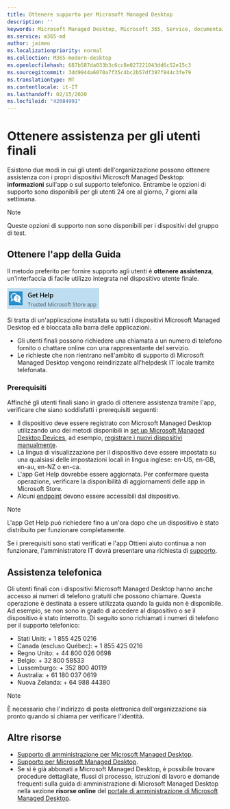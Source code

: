 ```yaml
---
title: Ottenere supporto per Microsoft Managed Desktop
description: ''
keywords: Microsoft Managed Desktop, Microsoft 365, Service, documentazione
ms.service: m365-md
author: jaimeo
ms.localizationpriority: normal
ms.collection: M365-modern-desktop
ms.openlocfilehash: 687b587da033b3c6cc8e027221043dd6c52e15c3
ms.sourcegitcommit: 3dd9944a6070a7f35c4bc2b57df397f844c3fe79
ms.translationtype: MT
ms.contentlocale: it-IT
ms.lasthandoff: 02/15/2020
ms.locfileid: "42084991"
---
```

# <a name="getting-help-for-end-users"></a>Ottenere assistenza per gli utenti finali

Esistono due modi in cui gli utenti dell'organizzazione possono ottenere assistenza con i propri dispositivi Microsoft Managed Desktop: **informazioni** sull'app o sul supporto telefonico. Entrambe le opzioni di supporto sono disponibili per gli utenti 24 ore al giorno, 7 giorni alla settimana.
 
>[!NOTE]
>Queste opzioni di supporto non sono disponibili per i dispositivi del gruppo di test.

## <a name="get-help-app"></a>Ottenere l'app della Guida

Il metodo preferito per fornire supporto agli utenti è **ottenere assistenza**, un'interfaccia di facile utilizzo integrata nel dispositivo utente finale.  

![Icona della Guida per l'app](../../media/get-help.png)

Si tratta di un'applicazione installata su tutti i dispositivi Microsoft Managed Desktop ed è bloccata alla barra delle applicazioni. 

- Gli utenti finali possono richiedere una chiamata a un numero di telefono fornito o chattare online con una rappresentante del servizio.
- Le richieste che non rientrano nell'ambito di supporto di Microsoft Managed Desktop vengono reindirizzate all'helpdesk IT locale tramite telefonata.

### <a name="prerequisites"></a>Prerequisiti
Affinché gli utenti finali siano in grado di ottenere assistenza tramite l'app, verificare che siano soddisfatti i prerequisiti seguenti:

- Il dispositivo deve essere registrato con Microsoft Managed Desktop utilizzando uno dei metodi disponibili in [set up Microsoft Managed Desktop Devices](../get-started/set-up-devices.md), ad esempio, [registrare i nuovi dispositivi manualmente](../get-started/register-devices-self.md).
- La lingua di visualizzazione per il dispositivo deve essere impostata su una qualsiasi delle impostazioni locali in lingua inglese: en-US, en-GB, en-au, en-NZ o en-ca.
- L'app Get Help dovrebbe essere aggiornata. Per confermare questa operazione, verificare la disponibilità di aggiornamenti delle app in Microsoft Store.
- Alcuni [endpoint](../get-ready/network.md#endpoints-allowed---specific-for-microsoft-managed-desktop) devono essere accessibili dal dispositivo.

> [!NOTE]
> L'app Get Help può richiedere fino a un'ora dopo che un dispositivo è stato distribuito per funzionare completamente.

Se i prerequisiti sono stati verificati e l'app Ottieni aiuto continua a non funzionare, l'amministratore IT dovrà presentare una richiesta di [supporto](admin-support.md).

## <a name="phone-support"></a>Assistenza telefonica 

Gli utenti finali con i dispositivi Microsoft Managed Desktop hanno anche accesso ai numeri di telefono gratuiti che possono chiamare. Questa operazione è destinata a essere utilizzata quando la guida non è disponibile. Ad esempio, se non sono in grado di accedere al dispositivo o se il dispositivo è stato interrotto. Di seguito sono richiamati i numeri di telefono per il supporto telefonico:

- Stati Uniti: + 1 855 425 0216
- Canada (escluso Québec): + 1 855 425 0216
- Regno Unito: + 44 800 026 0698
- Belgio: + 32 800 58533
- Lussemburgo: + 352 800 40119
- Australia: + 61 180 037 0619
- Nuova Zelanda: + 64 988 44380

>[!NOTE]
>È necessario che l'indirizzo di posta elettronica dell'organizzazione sia pronto quando si chiama per verificare l'identità. 

## <a name="additional-resources"></a>Altre risorse
- [Supporto di amministrazione per Microsoft Managed Desktop](admin-support.md). 
- [Supporto per Microsoft Managed Desktop](../service-description/support.md).
- Se si è già abbonati a Microsoft Managed Desktop, è possibile trovare procedure dettagliate, flussi di processo, istruzioni di lavoro e domande frequenti sulla guida di amministrazione di Microsoft Managed Desktop nella sezione **risorse online** del [portale di amministrazione di Microsoft Managed Desktop](https://aka.ms/mwaasportal).
